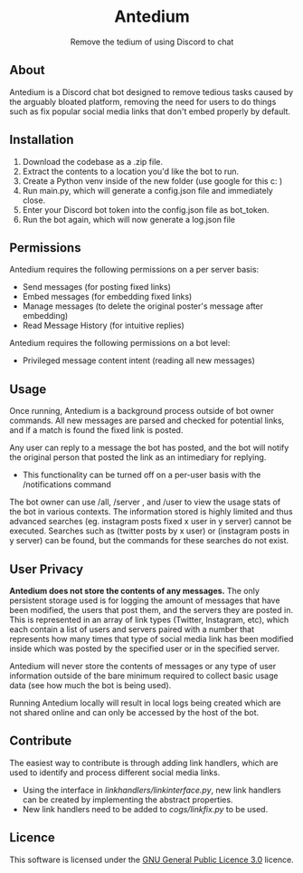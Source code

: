 <h1 align="center">Antedium</h1>

<p align="center">
  Remove the tedium of using Discord to chat
</p>

## About

Antedium is a Discord chat bot designed to remove tedious tasks caused by the arguably bloated platform, removing the need for users to do things such as fix popular social media links that don't embed properly by default.

## Installation

1) Download the codebase as a .zip file.
2) Extract the contents to a location you'd like the bot to run.
3) Create a Python venv inside of the new folder (use google for this c: )
4) Run main.py, which will generate a config.json file and immediately close.
5) Enter your Discord bot token into the config.json file as bot_token.
6) Run the bot again, which will now generate a log.json file

## Permissions

Antedium requires the following permissions on a per server basis:
- Send messages (for posting fixed links)
- Embed messages (for embedding fixed links)
- Manage messages (to delete the original poster's message after embedding)
- Read Message History (for intuitive replies)

Antedium requires the following permissions on a bot level:
- Privileged message content intent (reading all new messages)

## Usage

Once running, Antedium is a background process outside of bot owner commands. All new messages are parsed and checked for potential links, and if a match is found the fixed link is posted.

Any user can reply to a message the bot has posted, and the bot will notify the original person that posted the link as an intimediary for replying.
- This functionality can be turned off on a per-user basis with the /notifications command

The bot owner can use /all, /server <id>, and /user <id> to view the usage stats of the bot in various contexts. The information stored is highly limited and thus advanced searches (eg. instagram posts fixed x user in y server) cannot be executed. Searches such as (twitter posts by x user) or (instagram posts in y server) can be found, but the commands for these searches do not exist.

## User Privacy

**Antedium does not store the contents of any messages.** The only persistent storage used is for logging the amount of messages that have been modified, the users that post them, and the servers they are posted in. This is represented in an array of link types (Twitter, Instagram, etc), which each contain a list of users and servers paired with a number that represents how many times that type of social media link has been modified inside which was posted by the specified user or in the specified server.

Antedium will never store the contents of messages or any type of user information outside of the bare minimum required to collect basic usage data (see how much the bot is being used).

Running Antedium locally will result in local logs being created which are not shared online and can only be accessed by the host of the bot.

## Contribute

The easiest way to contribute is through adding link handlers, which are used to identify and process different social media links. 

* Using the interface in _linkhandlers/linkinterface.py_, new link handlers can be created by implementing the abstract properties.
* New link handlers need to be added to _cogs/linkfix.py_ to be used.

## Licence

This software is licensed under the [GNU General Public Licence 3.0](LICENCE) licence.
